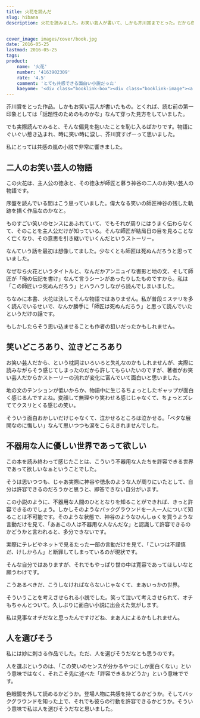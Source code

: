 ```yaml
---
title: 火花を読んだ
slug: hibana
description: 火花を読みました。お笑い芸人が書いて、しかも芥川賞までとった。だから色眼鏡で見ていた部分もあったのですが、実際読んでみると思った以上に面白かったです。私には妙にクリティカルに刺さったんですが、一方で人を選びそうとも思いました。


cover_image: images/cover/book.jpg
date: 2016-05-25
lastmod: 2016-05-25
tags: 
product:
    name: '火花'
    number: '4163902309'
    rate: '4.5'
    comment: 'とても共感できる面白い小説だった'
    kaeyome: '<div class="booklink-box"><div class="booklink-image"><a href="http://www.amazon.co.jp/exec/obidos/asin/4163902309/illusionspace-22/" target="_blank" ><img src="http://ecx.images-amazon.com/images/I/41IUgeZHdNL._SL160_.jpg" style="border: none;" /></a></div><div class="booklink-info"><div class="booklink-name"><a href="http://www.amazon.co.jp/exec/obidos/asin/4163902309/illusionspace-22/" target="_blank" >火花</a><div class="booklink-powered-date">posted with <a href="http://yomereba.com" rel="nofollow" target="_blank">ヨメレバ</a></div></div><div class="booklink-detail">又吉 直樹 文藝春秋 2015-03-11    </div><div class="booklink-link2"><div class="shoplinkamazon"><a href="http://www.amazon.co.jp/exec/obidos/asin/4163902309/illusionspace-22/" target="_blank" >Amazon</a></div><div class="shoplinkkindle"><a href="http://www.amazon.co.jp/exec/obidos/ASIN/B00XTYB7EW/illusionspace-22/" target="_blank" >Kindle</a></div>                        	  <div class="shoplinkkino"><a href="http://ck.jp.ap.valuecommerce.com/servlet/referral?sid=3085416&pid=882196163&vc_url=http%3A%2F%2Fwww.kinokuniya.co.jp%2Ff%2Fdsg-01-9784163902302" target="_blank" >紀伊國屋書店<img src="http://ad.jp.ap.valuecommerce.com/servlet/gifbanner?sid=3085416&pid=882196163" height="1" width="1" border="0"></a></div>	  	  	</div></div><div class="booklink-footer"></div></div>'
---
```


芥川賞をとった作品。しかもお笑い芸人が書いたもの。とくれば、読む前の第一印象としては「話題性のためのものかな」なんて穿った見方をしていました。

でも実際読んでみると、そんな偏見を抱いたことを恥じ入るばかりです。物語にぐいぐい惹き込まれ、時に笑い時に涙し、芥川賞すげーって思いました。

私にとっては共感の嵐の小説で非常に響きました。


## 二人のお笑い芸人の物語


この火花は、主人公の徳永と、その徳永が師匠と慕う神谷の二人のお笑い芸人の物語です。

序盤を読んでいる間はこう思っていました。偉大なる笑いの師匠神谷の残した軌跡を描く作品なのかなと。

ものすごい笑いのセンスにあふれていて、でもそれが周りにはうまく伝わらなくて、そのことを主人公だけが知っている。そんな師匠が結局日の目を見ることなく亡くなり、その意思を引き継いでいくんだというストーリー。

なんていう話を最初は想像してました。少なくとも師匠は死ぬんだろうと思っていました。

なぜなら火花というタイトルと、なんだかアンニュイな書影と地の文、そして師匠が「俺の伝記を書け」なんて言うシーンがあったりしたものですから。私は「この師匠いつ死ぬんだろう」とハラハラしながら読んでしまいました。

ちなみに本書、火花は決してそんな物語ではありません。私が普段ミステリを多く読んでいるせいで、なんか勝手に「師匠は死ぬんだろう」と思って読んでいたというだけの話です。

もしかしたらそう思い込ませることも作者の狙いだったかもしれません。


## 笑いどころあり、泣きどころあり


お笑い芸人だから、という枕詞はいろいろと失礼なのかもしれませんが、実際に読みながらそう感じてしまったのだから許してもらいたいのですが、著者がお笑い芸人だからかストーリーの流れが変化に富んでいて面白いと思いました。

地の文のテンションが低いからか、物語中に生じるちょっとしたギャップが面白く感じるんですよね。変顔して無理やり笑わせる感じじゃなくて、ちょっとズレててクスリとくる感じの笑い。

そういう面白おかしいだけじゃなくて、泣かせるところは泣かせる。「ベタな展開なのに悔しい」なんて思いつつも涙をこらえきれませんでした。


## 不器用な人に優しい世界であって欲しい


この本を読み終わって感じたことは、こういう不器用な人たちを許容できる世界であって欲しいなぁということでした。

そうは思いつつも、じゃあ実際に神谷や徳永のような人が周りにいたとして、自分は許容できるのだろうかと思うと、即答できない自分がいます。

この小説のように、不器用な人間のひととなりを知ることができれば、きっと許容できるのでしょう。しかしそのようなバックグラウンドを一人一人について知ることは不可能です。そのような状態で、神谷のようなひんしゅくを買うような言動だけを見て、「ああこの人は不器用な人なんだな」と認識して許容できるのかどうかと言われると、多分できないです。

実際にテレビやネットで見るたった一部の言動だけを見て、「こいつは不謹慎だ、けしからん」と断罪してしまっているのが現状です。

そんな自分ではありますが、それでもやっぱり世の中は寛容であってほしいなと願うわけです。

こうあるべきだ、こうしなければならないじゃなくて、まあいっかの世界。

そういうことを考えさせられる小説でした。笑って泣いて考えさせられて、オチもちゃんとついて。久しぶりに面白い小説に出会えた気がします。

私は見事なオチだなと思ったんですけどね、まあ人によるかもしれません。


## 人を選びそう


私には妙に刺さる作品でした。ただ、人を選びそうだなとも思うのです。

人を選ぶというのは、「この笑いのセンスが分かるやつにしか面白くない」という意味ではなく、それこそ先に述べた「許容できるかどうか」という意味でです。

色眼鏡を外して読めるかどうか。登場人物に共感を持てるかどうか。そしてバックグラウンドを知った上で、それでも彼らの行動を許容できるかどうか。そういう意味で私は人を選びそうだなと思いました。


  